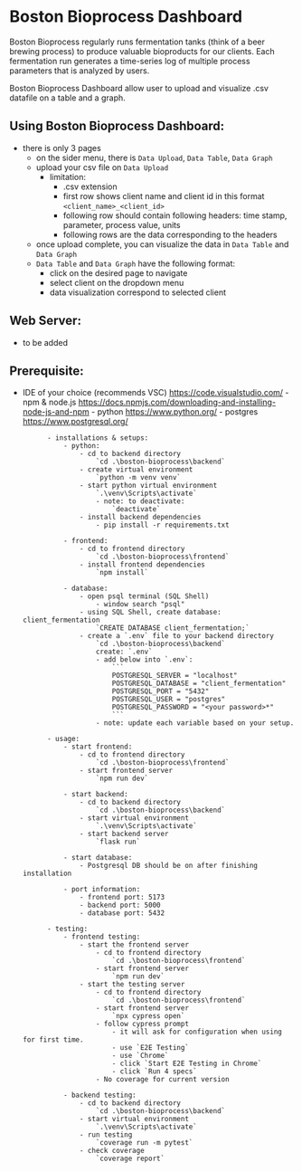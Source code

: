 # Boston Bioprocess Dashboard

Boston Bioprocess regularly runs fermentation tanks (think of a beer brewing process) to 
produce valuable bioproducts for our clients. Each fermentation run generates a time-series 
log of multiple process parameters that is analyzed by users. 

Boston Bioprocess Dashboard allow user to upload and visualize .csv datafile on a table and a graph.

## Using Boston Bioprocess Dashboard:
- there is only 3 pages
    - on the sider menu, there is `Data Upload`, `Data Table`, `Data Graph`
    - upload your csv file on `Data Upload`
        - limitation:
            - .csv extension
            - first row shows client name and client id in this format `<client_name>_<client_id>`
            - following row should contain following headers: time stamp, parameter, process value, units
            - following rows are the data corresponding to the headers
    - once upload complete, you can visualize the data in `Data Table` and `Data Graph`
    - `Data Table` and `Data Graph` have the following format:
        - click on the desired page to navigate
        - select client on the dropdown menu
        - data visualization correspond to selected client

## Web Server:
- to be added

## Prerequisite:
- IDE of your choice (recommends VSC)
    https://code.visualstudio.com/
                - npm & node.js
                    https://docs.npmjs.com/downloading-and-installing-node-js-and-npm
                - python
                    https://www.python.org/
                - postgres
                    https://www.postgresql.org/

            - installations & setups:   
                - python:
                    - cd to backend directory
                        `cd .\boston-bioprocess\backend`
                    - create virtual environment
                        `python -m venv venv`
                    - start python virtual environment
                        `.\venv\Scripts\activate`
                        - note: to deactivate:
                            `deactivate`
                    - install backend dependencies
                        - pip install -r requirements.txt

                - frontend:
                    - cd to frontend directory
                        `cd .\boston-bioprocess\frontend`
                    - install frontend dependencies
                        `npm install`

                - database:
                    - open psql terminal (SQL Shell)
                        - window search "psql"
                    - using SQL Shell, create database: client_fermentation
                        `CREATE DATABASE client_fermentation;`
                    - create a `.env` file to your backend directory
                        `cd .\boston-bioprocess\backend`
                        create: `.env`
                        - add below into `.env`:
                            ```
                            POSTGRESQL_SERVER = "localhost"
                            POSTGRESQL_DATABASE = "client_fermentation"
                            POSTGRESQL_PORT = "5432"
                            POSTGRESQL_USER = "postgres"
                            POSTGRESQL_PASSWORD = "<your password>*" 
                            ```
                        - note: update each variable based on your setup.

            - usage:
                - start frontend: 
                    - cd to frontend directory
                        `cd .\boston-bioprocess\frontend`
                    - start frontend server
                        `npm run dev`

                - start backend: 
                    - cd to backend directory
                        `cd .\boston-bioprocess\backend`
                    - start virtual environment
                        `.\venv\Scripts\activate`
                    - start backend server
                        `flask run`

                - start database:
                    - Postgresql DB should be on after finishing installation

                - port information:
                    - frontend port: 5173
                    - backend port: 5000
                    - database port: 5432

            - testing:
                - frontend testing:
                    - start the frontend server
                        - cd to frontend directory
                            `cd .\boston-bioprocess\frontend`
                        - start frontend server
                            `npm run dev`
                    - start the testing server
                        - cd to frontend directory
                            `cd .\boston-bioprocess\frontend`
                        - start frontend server
                            `npx cypress open`
                        - follow cypress prompt
                            - it will ask for configuration when using for first time.
                            - use `E2E Testing`
                            - use `Chrome`
                            - click `Start E2E Testing in Chrome`
                            - click `Run 4 specs`
                        - No coverage for current version

                - backend testing:
                    - cd to backend directory
                        `cd .\boston-bioprocess\backend`
                    - start virtual environment
                        `.\venv\Scripts\activate`
                    - run testing
                        `coverage run -m pytest`
                    - check coverage
                        `coverage report`
